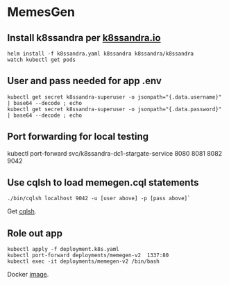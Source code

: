 # MemesGen

## Install k8ssandra per [k8ssandra.io](https://k8ssandra.io/)

```
helm install -f k8ssandra.yaml k8ssandra k8ssandra/k8ssandra
watch kubectl get pods
```

## User and pass needed for app .env
```
kubectl get secret k8ssandra-superuser -o jsonpath="{.data.username}" | base64 --decode ; echo
kubectl get secret k8ssandra-superuser -o jsonpath="{.data.password}" | base64 --decode ; echo
```

## Port forwarding for local testing
kubectl port-forward svc/k8ssandra-dc1-stargate-service 8080 8081 8082 9042

## Use cqlsh to load memegen.cql statements

```
./bin/cqlsh localhost 9042 -u [user above] -p [pass above]`
```
Get [cqlsh](https://downloads.datastax.com/#cqlsh).

## Role out app 

```
kubectl apply -f deployment.k8s.yaml
kubectl port-forward deployments/memegen-v2  1337:80
kubectl exec -it deployments/memegen-v2 /bin/bash
```
Docker [image](https://hub.docker.com/repository/docker/dsstevenmatison/memegen2).